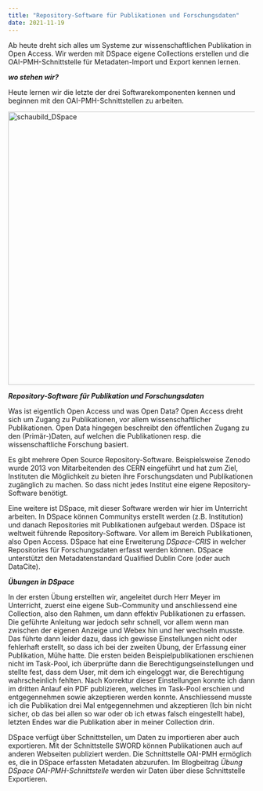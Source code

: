 ```yaml
---
title: "Repository-Software für Publikationen und Forschungsdaten"
date: 2021-11-19
---
```

Ab heute dreht sich alles um Systeme zur wissenschaftlichen Publikation in Open Access. Wir werden mit DSpace eigene Collections erstellen und die OAI-PMH-Schnittstelle für Metadaten-Import und Export kennen lernen.

***wo stehen wir?***

Heute lernen wir die letzte der drei Softwarekomponenten kennen und beginnen mit den OAI-PMH-Schnittstellen zu arbeiten.

<img width="557" alt="schaubild_DSpace" src="https://user-images.githubusercontent.com/74451681/151670925-e3d15dbd-275e-4d48-b95c-f5437fa7ab13.png">

***Repository-Software für Publikation und Forschungsdaten***

Was ist eigentlich Open Access und was Open Data?
Open Access dreht sich um Zugang zu Publikationen, vor allem wissenschaftlicher Publikationen. Open Data hingegen beschreibt den öffentlichen Zugang zu den (Primär-)Daten, auf welchen die Publikationen resp. die wissenschaftliche Forschung basiert.

Es gibt mehrere Open Source Repository-Software. Beispielsweise Zenodo wurde 2013 von Mitarbeitenden des CERN eingeführt und hat zum Ziel, Instituten die Möglichkeit zu bieten ihre Forschungsdaten und Publikationen zugänglich zu machen. So dass nicht jedes Institut eine eigene Repository-Software benötigt. 

Eine weitere ist DSpace, mit dieser Software werden wir hier im Unterricht arbeiten. In DSpace können Communitys erstellt werden (z.B. Institution) und danach Repositories mit Publikationen aufgebaut werden. DSpace ist weltweit führende Repository-Software. Vor allem im Bereich Publikationen, also Open Access. DSpace hat eine Erweiterung *DSpace-CRIS* in welcher Repositories für Forschungsdaten erfasst werden können. 
DSpace unterstützt den Metadatenstandard Qualified Dublin Core (oder auch DataCite).

***Übungen in DSpace***

In der ersten Übung erstellten wir, angeleitet durch Herr Meyer im Unterricht, zuerst eine eigene Sub-Community und anschliessend eine Collection, also den Rahmen, um dann effektiv Publikationen zu erfassen. Die geführte Anleitung war jedoch sehr schnell, vor allem wenn man zwischen der eigenen Anzeige und Webex hin und her wechseln musste. Das führte dann leider dazu, dass ich gewisse Einstellungen nicht oder fehlerhaft erstellt, so dass ich bei der zweiten Übung, der Erfassung einer Publikation, Mühe hatte. Die ersten beiden Beispielpublikationen erschienen nicht im Task-Pool, ich überprüfte dann die Berechtigungseinstellungen und stellte fest, dass dem User, mit dem ich eingeloggt war, die Berechtigung wahrscheinlich fehlten. Nach Korrektur dieser Einstellungen konnte ich dann im dritten Anlauf ein PDF publizieren, welches im Task-Pool erschien und entgegennehmen sowie akzeptieren werden konnte. Anschliessend musste ich die Publikation drei Mal entgegennehmen und akzeptieren (Ich bin nicht sicher, ob das bei allen so war oder ob ich etwas falsch eingestellt habe), letzten Endes war die Publikation aber in meiner Collection drin.

DSpace verfügt über Schnittstellen, um Daten zu importieren aber auch exportieren. Mit der Schnittstelle SWORD können Publikationen auch auf anderen Webseiten publiziert werden. Die Schnittstelle OAI-PMH ermöglich es, die in DSpace erfassten Metadaten abzurufen. Im Blogbeitrag *Übung DSpace OAI-PMH-Schnittstelle* werden wir Daten über diese Schnittstelle Exportieren.

